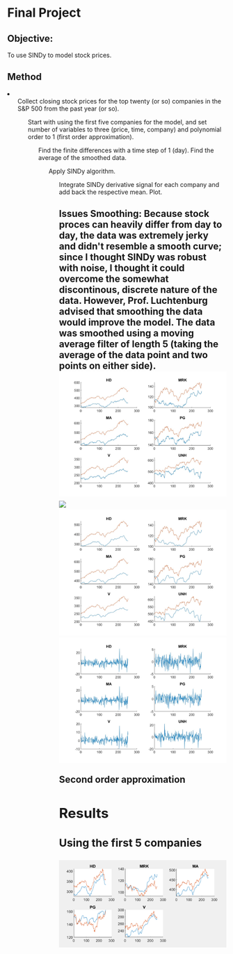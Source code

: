 <h1> Final Project </h1>
<h2> Objective: </h2>
<p> To use SINDy to model stock prices. <p>

<h2> Method </h2>
<li>
    <ol> Collect closing stock prices for the top twenty (or so) companies in the S&P 500 from the past year (or so).
    <ol> Start with using the first five companies for the model, and set number of variables to three (price, time, company) and polynomial order to 1 (first order approximation).
    <ol> Find the finite differences with a time step of 1 (day). Find the average of the smoothed data.
    <ol> Apply SINDy algorithm. 
    <ol> Integrate SINDy derivative signal for each company and add back the respective mean. Plot.
</li>

<h2> Issues
<il> Smoothing: Because stock proces can heavily differ from day to day, the data was extremely jerky and didn't resemble a smooth curve; since I thought SINDy was robust with noise, I thought it could overcome the somewhat discontinous, discrete nature of the data. However, Prof. Luchtenburg advised that smoothing the data would improve the model. The data was smoothed using a moving average filter of length 5 (taking the average of the data point and two points on either side).

<div class="row">
  <div class="column">
    <img src="images/no_smoothing_results.jpg"> <br>
    <img src="images/no_smoothing_derivative.jpg"> <br>
  </div>
  <div class="column">
    <img src="images/smoothing_results.jpg"> <br>
    <img src="images/smooth_derivative.jpg"> <br>
  </div>
</div>

<il> Second order approximation

<h2> Results </h2>
<h3> Using the first 5 companies </h3>
<img src="images/comp_5.png">
<p> 

